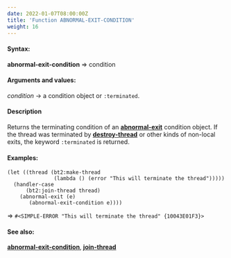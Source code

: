 ```yaml
---
date: 2022-01-07T08:00:00Z
title: 'Function ABNORMAL-EXIT-CONDITION'
weight: 16
---
```


#### Syntax:

**abnormal-exit-condition** => condition

#### Arguments and values:

*condition* -> a condition object or `:terminated`.

#### Description

Returns the terminating condition of an
[**abnormal-exit**](../abnormal-exit) condition object. If the thread
was terminated by [**destroy-thread**](../destroy-thread) or other
kinds of non-local exits, the keyword `:terminated` is returned.

#### Examples:

```
(let ((thread (bt2:make-thread
               (lambda () (error "This will terminate the thread")))))
  (handler-case
      (bt2:join-thread thread)
    (abnormal-exit (e)
       (abnormal-exit-condition e))))
```
=> `#<SIMPLE-ERROR "This will terminate the thread" {10043E01F3}>`

#### See also:

[**abnormal-exit-condition**](../abnormal-exit-condition),
[**join-thread**](../join-thread)
